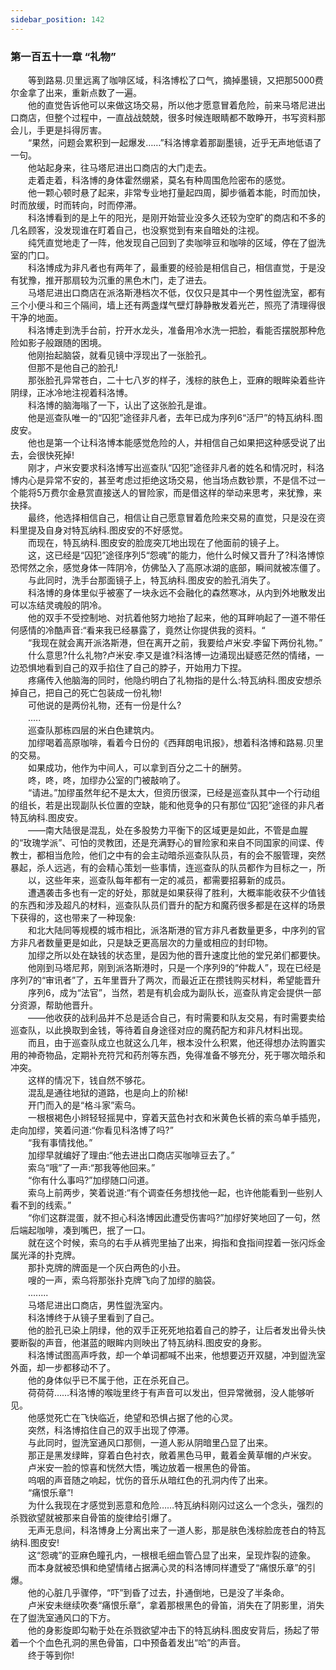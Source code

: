 ```yaml
---
sidebar_position: 142
---
```

### 第一百五十一章 “礼物”  


　　等到路易.贝里远离了咖啡区域，科洛博松了口气，摘掉墨镜，又把那5000费尔金拿了出来，重新点数了一遍。  
　　他的直觉告诉他可以来做这场交易，所以他才愿意冒着危险，前来马塔尼进出口商店，但整个过程中，一直战战兢兢，很多时候连眼睛都不敢睁开，书写资料那会儿，手更是抖得厉害。  
　　“果然，问题会累积到一起爆发……”科洛博拿着那副墨镜，近乎无声地低语了一句。  
　　他站起身来，往马塔尼进出口商店的大门走去。  
　　走着走着，科洛博的身体霍然绷紧，莫名有种周围危险密布的感觉。  
　　他一颗心顿时悬了起来，非常专业地打量起四周，脚步循着本能，时而加快，时而放缓，时而转向，时而停滞。  
　　科洛博看到的是上午的阳光，是刚开始营业没多久还较为空旷的商店和不多的几名顾客，没发现谁在盯着自己，也没察觉到有来自暗处的注视。  
　　纯凭直觉地走了一阵，他发现自己回到了卖咖啡豆和咖啡的区域，停在了盥洗室的门口。  
　　科洛博成为非凡者也有两年了，最重要的经验是相信自己，相信直觉，于是没有犹豫，推开那扇较为沉重的黑色木门，走了进去。  
　　马塔尼进出口商店在派洛斯港档次不低，仅仅只是其中一个男性盥洗室，都有三个小便斗和三个隔间，墙上还有两盏煤气壁灯静静散发着光芒，照亮了清理得很干净的地面。  
　　科洛博走到洗手台前，拧开水龙头，准备用冷水洗一把脸，看能否摆脱那种危险如影子般跟随的困境。  
　　他刚抬起脑袋，就看见镜中浮现出了一张脸孔。  
　　但那不是他自己的脸孔!  
　　那张脸孔异常苍白，二十七八岁的样子，浅棕的肤色上，亚麻的眼眸染着些许阴绿，正冰冷地注视着科洛博。  
　　科洛博的脑海嗡了一下，认出了这张脸孔是谁。  
　　他是巡查队唯一的“囚犯”途径非凡者，去年已成为序列6“活尸”的特瓦纳科.图皮安。  
　　他也是第一个让科洛博本能感觉危险的人，并相信自己如果把这种感受说了出去，会很快死掉!  
　　刚才，卢米安要求科洛博写出巡查队“囚犯”途径非凡者的姓名和情况时，科洛博内心是异常不安的，甚至考虑过拒绝这场交易，他当场点数钞票，不是信不过一个能将5万费尔金悬赏直接送人的冒险家，而是借这样的举动来思考，来犹豫，来抉择。  
　　最终，他选择相信自己，相信让自己愿意冒着危险来交易的直觉，只是没在资料里提及自身对特瓦纳科.图皮安的不好感觉。  
　　而现在，特瓦纳科.图皮安的脸庞突兀地出现在了他面前的镜子上。  
　　这，这已经是“囚犯”途径序列5“怨魂”的能力，他什么时候又晋升了?科洛博惊恐愕然之余，感觉身体一阵阴冷，仿佛坠入了高原冰湖的底部，瞬间就被冻僵了。  
　　与此同时，洗手台那面镜子上，特瓦纳科.图皮安的脸孔消失了。  
　　科洛博的身体里似乎被塞了一块永远不会融化的森然寒冰，从内到外地散发出可以冻结灵魂般的阴冷。  
　　他的双手不受控制地、对抗着他努力地抬了起来，他的耳畔响起了一道不带任何感情的冷酷声音:“看来我已经暴露了，竟然让你提供我的资料。“  
　　“我现在就会离开派洛斯港，但在离开之前，我要给卢米安.李留下两份礼物。”  
　　什么意思?什么礼物?卢米安.李又是谁?科洛博一边涌现出疑惑茫然的情绪，一边恐惧地看到自己的双手掐住了自己的脖子，开始用力下捏。  
　　疼痛传入他脑海的同时，他隐约明白了礼物指的是什么:特瓦纳科.图皮安想杀掉自己，把自己的死亡包装成一份礼物!  
　　可他说的是两份礼物，还有一份是什么?  
　　.....  
　　巡查队那栋四层的米白色建筑内。  
　　加缪喝着高原咖啡，看着今日份的《西拜朗电讯报》，想着科洛博和路易.贝里的交易。  
　　如果成功，他作为中间人，可以拿到百分之二十的酬劳。  
　　咚，咚，咚，加缪办公室的门被敲响了。  
　　“请进。”加缪虽然年纪不是太大，但资历很深，已经是巡查队其中一个行动组的组长，若是出现副队长位置的空缺，能和他竞争的只有那位“囚犯”途径的非凡者特瓦纳科.图皮安。  
　　——南大陆很是混乱，处在多股势力平衡下的区域更是如此，不管是血腥的“玫瑰学派”、可怕的灵教团，还是充满野心的冒险家和来自不同国家的间谍、传教士，都相当危险，他们之中有的会主动暗杀巡查队队员，有的会不服管理，突然暴起，杀人远逃，有的会精心策划一些事情，连巡查队的队员都作为目标之一，所  
　　以，这些年来，巡查队每年都有一定的减员，都需要招募新的成员。  
　　遭遇袭击多也有一定的好处，那就是如果获得了胜利，大概率能收获不少值钱的东西和涉及超凡的材料，巡查队队员们晋升的配方和魔药很多都是在这样的场景下获得的，这也带来了一种现象:  
　　和北大陆同等规模的城市相比，派洛斯港的官方非凡者数量更多，中序列的官方非凡者数量更是如此，只是缺乏更高层次的力量或相应的封印物。  
　　加缪之所以处在缺钱的状态里，是因为他的晋升速度比他的堂兄弟们都要快。  
　　他刚到马塔尼邦，刚到派洛斯港时，只是一个序列9的“仲裁人”，现在已经是序列7的“审讯者”了，五年里晋升了两次，而最近正在攒钱购买材料，希望能晋升  
　　序列6，成为“法官”，当然，若是有机会成为副队长，巡查队肯定会提供一部分资源，帮助他晋升。  
　　——他收获的战利品并不总是适合自己，有时需要和队友交易，有时需要卖给巡查队，以此换取到金钱，等待着自身途径对应的魔药配方和非凡材料出现。  
　　而且，由于巡查队成立也就这么几年，根本没什么积累，他还得想办法购置实用的神奇物品，定期补充符咒和药剂等东西，免得准备不够充分，死于哪次暗杀和冲突。  
　　这样的情况下，钱自然不够花。  
　　混乱是通往地狱的道路，也是向上的阶梯!  
　　开门而入的是“格斗家”索乌。  
　　一根根褐色小辫轻轻摇晃中，穿着天蓝色衬衣和米黄色长裤的索乌单手插兜，走向加缪，笑着问道:“你看见科洛博了吗?”  
　　“我有事情找他。”  
　　加缪早就编好了理由:“他去进出口商店买咖啡豆去了。”  
　　索乌“哦”了一声:“那我等他回来。”  
　　“你有什么事吗?”加缪随口问道。  
　　索乌上前两步，笑着说道:“有个调查任务想找他一起，也许他能看到一些别人看不到的线索。”  
　　“你们这群混蛋，就不担心科洛博因此遭受伤害吗?”加缪好笑地回了一句，然后端起咖啡，凑到嘴巴，抿了一口。  
　　就在这个时候，索乌的右手从裤兜里抽了出来，拇指和食指间捏着一张闪烁金属光泽的扑克牌。  
　　那扑克牌的牌面是一个灰白两色的小丑。  
　　嗖的一声，索乌将那张扑克牌飞向了加缪的脑袋。  
　　........  
　　马塔尼进出口商店，男性盥洗室内。  
　　科洛博终于从镜子里看到了自己。  
　　他的脸孔已染上阴绿，他的双手正死死地掐着自己的脖子，让后者发出骨头快要断裂的声音，他湛蓝的眼眸内则映出了特瓦纳科.图皮安的身影。  
　　科洛博试图高声呼救，却一个单词都喊不出来，他想要迈开双腿，冲到盥洗室外面，却一步都移动不了。  
　　他的身体似乎已不属于他，正在杀死自己。  
　　荷荷荷……科洛博的喉咙里终于有声音可以发出，但异常微弱，没人能够听见。  
　　他感觉死亡在飞快临近，绝望和恐惧占据了他的心灵。  
　　突然，科洛博掐住自己的双手出现了停滞。  
　　与此同时，盥洗室通风口那侧，一道人影从阴暗里凸显了出来。  
　　那正是黑发绿眸，穿着白色衬衣，敞着黑色马甲，戴着金黄草帽的卢米安。  
　　卢米安一脸的惊喜和恍然大悟，嘴边放着一根黑色的骨笛。  
　　呜咽的声音随之响起，忧伤的音乐从暗红色的孔洞内传了出来。  
　　“痛恨乐章”!  
　　为什么我现在才感觉到恶意和危险……特瓦纳科刚闪过这么一个念头，强烈的杀戮欲望就被那来自骨笛的旋律给引爆了。  
　　无声无息间，科洛博身上分离出来了一道人影，那是肤色浅棕脸庞苍白的特瓦纳科.图皮安!  
　　这“怨魂”的亚麻色瞳孔内，一根根毛细血管凸显了出来，呈现炸裂的迹象。  
　　而本身就被恐惧和绝望情绪占据满心灵的科洛博同样遭受了“痛恨乐章”的引爆。  
　　他的心脏几乎骤停，“吓”到昏了过去，扑通倒地，已是没了半条命。  
　　卢米安未继续吹奏“痛恨乐章”，拿着那根黑色的骨笛，消失在了阴影里，消失在了盥洗室通风口的下方。  
　　他的身影旋即勾勒于处在杀戮欲望冲击下的特瓦纳科.图皮安背后，扬起了带着一个个血色孔洞的黑色骨笛，口中预备着发出“哈”的声音。  
　　终于等到你!  
